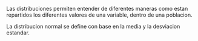 Las distribuciones permiten entender de diferentes maneras como estan repartidos los diferentes valores de una variable, dentro de una poblacion.

La distribucion normal se define con base en la media y la desviacion estandar.

